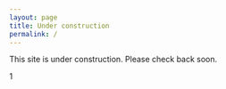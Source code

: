 ```yaml
---
layout: page
title: Under construction
permalink: /
---
```


 
 This site is under construction. Please check back soon.

1
